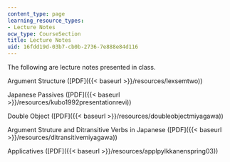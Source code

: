 ```yaml
---
content_type: page
learning_resource_types:
- Lecture Notes
ocw_type: CourseSection
title: Lecture Notes
uid: 16fdd19d-03b7-cb0b-2736-7e888e84d116
---
```


The following are lecture notes presented in class.

Argument Structure ([PDF]({{< baseurl >}}/resources/lexsemtwo))  
  
Japanese Passives ([PDF]({{< baseurl >}}/resources/kubo1992presentationrevi))  
  
Double Object ([PDF]({{< baseurl >}}/resources/doubleobjectmiyagawa))

Argument Struture and Ditransitive Verbs in Japanese ([PDF]({{< baseurl >}}/resources/ditransitivemiyagawa))

Applicatives ([PDF]({{< baseurl >}}/resources/applpylkkanenspring03))